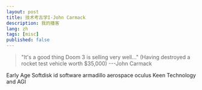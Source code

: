 ```yaml
---
layout: post
title: 技术考古学I-John Carmack
description: 我的播客
lang: zh
tags: [misc]
published: false
---
```



<style>
.highlight-left {margin-left: 0}
</style>

> "It's a good thing Doom 3 is selling very well..." (Having destroyed a rocket test vehicle worth $35,000) ---John Carmack

Early Age
Softdisk
id software
armadillo aerospace
oculus
Keen Technology and AGI